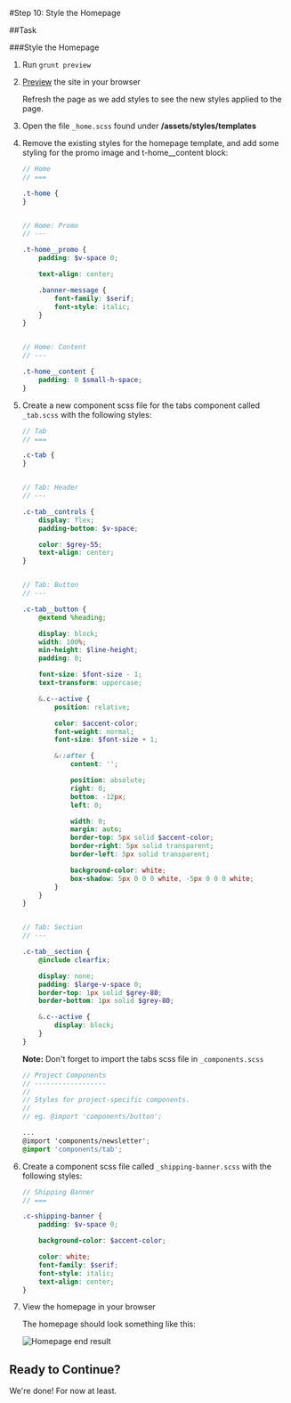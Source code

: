 #Step 10: Style the Homepage

##Task

###Style the Homepage

1. Run `grunt preview`
2. [Preview](https://cloud.mobify.com/docs/adaptivejs/getting-started/new-project/#/start-adaptivejs-server) the site in your browser

    Refresh the page as we add styles to see the new styles applied to the page.

3. Open the file `_home.scss` found under **/assets/styles/templates**
4. Remove the existing styles for the homepage template, and add some styling for the promo image and t-home__content block:

    ``` SCSS
    // Home
    // ===

    .t-home {
    }


    // Home: Promo
    // ---

    .t-home__promo {
        padding: $v-space 0;

        text-align: center;

        .banner-message {
            font-family: $serif;
            font-style: italic;
        }
    }


    // Home: Content
    // ---

    .t-home__content {
        padding: 0 $small-h-space;
    }
    ```

5. Create a new component scss file for the tabs component called `_tab.scss` with the following styles:

    ``` SCSS
    // Tab
    // ===

    .c-tab {
    }


    // Tab: Header
    // ---

    .c-tab__controls {
        display: flex;
        padding-bottom: $v-space;

        color: $grey-55;
        text-align: center;
    }


    // Tab: Button
    // ---

    .c-tab__button {
        @extend %heading;

        display: block;
        width: 100%;
        min-height: $line-height;
        padding: 0;

        font-size: $font-size - 1;
        text-transform: uppercase;

        &.c--active {
            position: relative;

            color: $accent-color;
            font-weight: normal;
            font-size: $font-size + 1;

            &::after {
                content: '';

                position: absolute;
                right: 0;
                bottom: -12px;
                left: 0;

                width: 0;
                margin: auto;
                border-top: 5px solid $accent-color;
                border-right: 5px solid transparent;
                border-left: 5px solid transparent;

                background-color: white;
                box-shadow: 5px 0 0 0 white, -5px 0 0 0 white;
            }
        }
    }


    // Tab: Section
    // ---

    .c-tab__section {
        @include clearfix;

        display: none;
        padding: $large-v-space 0;
        border-top: 1px solid $grey-80;
        border-bottom: 1px solid $grey-80;

        &.c--active {
            display: block;
        }
    }
    ```

    **Note:** Don't forget to import the tabs scss file in `_components.scss`

    ```SCSS
    // Project Components
    // ------------------
    //
    // Styles for project-specific components.
    //
    // eg. @import 'components/button';

    ...
    @import 'components/newsletter';
    @import 'components/tab';
    ```

6. Create a component scss file called `_shipping-banner.scss` with the following styles:

    ```SCSS
    // Shipping Banner
    // ===

    .c-shipping-banner {
        padding: $v-space 0;

        background-color: $accent-color;

        color: white;
        font-family: $serif;
        font-style: italic;
        text-align: center;
    }
    ```

7. View the homepage in your browser

    The homepage should look something like this:

    ![Homepage end result](https://s3.amazonaws.com/uploads.hipchat.com/15359/505985/z5EMBDFSro5vytT/upload.png)


## Ready to Continue?

We're done! For now at least.

